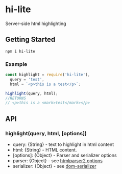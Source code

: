 # hi-lite
Server-side html highlighting

## Getting Started
`npm i hi-lite`

### Example
```javascript
const highlight = require('hi-lite'),
  query = 'test',
  html = `<p>this is a test</p>`;

highlight(query, html);
//RETURNS
// <p>this is a <mark>test</mark></p>
```

## API

### highlight(query, html, [options])
 * query: {String} - text to highlight in html content
 * html: {String} - HTML content.
 * [options]: {Object} - Parser and serializer options
  * parser: {Object} - see [htmlparser2 options](https://github.com/fb55/htmlparser2/wiki/Parser-options)
  * serializer: {Object} - see [dom-serializer](https://github.com/cheeriojs/dom-serializer)